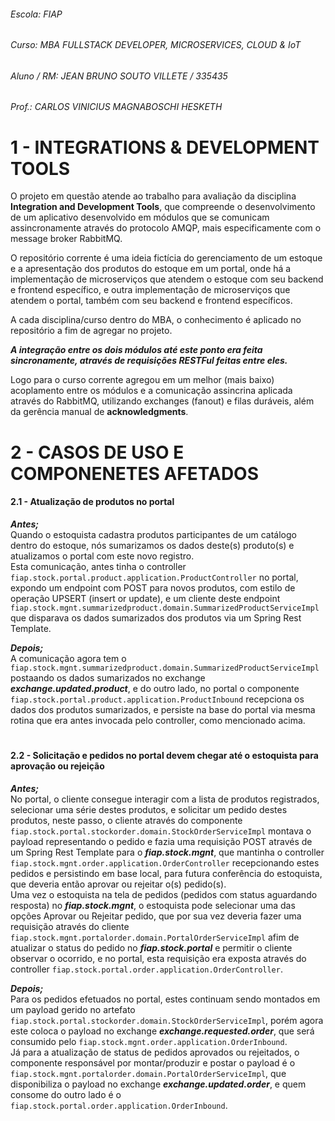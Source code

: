 ###### Escola: FIAP
###### Curso: MBA FULLSTACK DEVELOPER, MICROSERVICES, CLOUD & IoT
###### Aluno / RM: JEAN BRUNO SOUTO VILLETE / 335435
###### Prof.: CARLOS VINICIUS MAGNABOSCHI HESKETH

# 1 - INTEGRATIONS & DEVELOPMENT TOOLS

O projeto em questão atende ao trabalho para avaliação da disciplina **Integration and Development Tools**, que
 compreende o desenvolvimento de um aplicativo desenvolvido em módulos que se comunicam assincronamente através do 
 protocolo AMQP, mais especificamente com o message broker RabbitMQ.

O repositório corrente é uma ideia fictícia do gerenciamento de um estoque e a apresentação dos produtos do estoque em
 um portal, onde há a implementação de microserviços que atendem o estoque com seu backend e frontend específico, e
 outra implementação de microserviços que atendem o portal, também com seu backend e frontend específicos.
 
A cada disciplina/curso dentro do MBA, o conhecimento é aplicado no repositório a fim de agregar no projeto.
 
***A integração entre os dois módulos até este ponto era feita sincronamente, através de requisições RESTFul feitas entre
 eles.***

Logo para o curso corrente agregou em um melhor (mais baixo) acoplamento entre os módulos e a comunicação assincrina
 aplicada através do RabbitMQ, utilizando exchanges (fanout) e filas duráveis, além da gerência manual de 
 **acknowledgments**.

# 2 - CASOS DE USO E COMPONENETES AFETADOS

#### 2.1 - Atualização de produtos no portal

***Antes;***  
Quando o estoquista cadastra produtos participantes de um catálogo dentro do estoque, nós sumarizamos os dados deste(s)
 produto(s) e atualizamos o portal com este novo registro.  
Esta comunicação, antes tinha o controller ``` fiap.stock.portal.product.application.ProductController ``` no portal, 
 expondo um endpoint com POST para novos produtos, com estilo de operação UPSERT (insert or update), e um cliente deste
 endpoint ``` fiap.stock.mgnt.summarizedproduct.domain.SummarizedProductServiceImpl ``` que disparava os dados 
 sumarizados dos produtos via um Spring Rest Template.  

***Depois;***  
A comunicação agora tem o ``` fiap.stock.mgnt.summarizedproduct.domain.SummarizedProductServiceImpl ``` postaando os
 dados sumarizados no exchange ***exchange.updated.product***, e do outro lado, no portal o componente 
 ``` fiap.stock.portal.product.application.ProductInbound ``` recepciona os dados dos produtos sumarizados, e persiste
 na base do portal via mesma rotina que era antes invocada pelo controller, como mencionado acima.

#

#### 2.2 - Solicitação e pedidos no portal devem chegar até o estoquista para aprovação ou rejeição

***Antes;***  
No portal, o cliente consegue interagir com a lista de produtos registrados, selecionar uma série destes produtos, e 
 solicitar um pedido destes produtos, neste passo, o cliente através do componente
 ``` fiap.stock.portal.stockorder.domain.StockOrderServiceImpl ``` montava o payload representando o pedido e fazia uma
 requisição POST através de um Spring Rest Template para o ***fiap.stock.mgnt***, que mantinha o controller 
 ``` fiap.stock.mgnt.order.application.OrderController ``` recepcionando estes pedidos e persistindo em base local, 
 para futura conferência do estoquista, que deveria então aprovar ou rejeitar o(s) pedido(s).  
Uma vez o estoquista na tela de pedidos (pedidos com status aguardando resposta) no ***fiap.stock.mgnt***, o estoquista
 pode selecionar uma das opções Aprovar ou Rejeitar pedido, que por sua vez deveria fazer uma requisição através do 
 cliente ``` fiap.stock.mgnt.portalorder.domain.PortalOrderServiceImpl ``` afim de atualizar o status do pedido no 
 ***fiap.stock.portal*** e permitir o cliente observar o ocorrido, e no portal, esta requisição era exposta através do
  controller ``` fiap.stock.portal.order.application.OrderController ```.

***Depois;***  
Para os pedidos efetuados no portal, estes continuam sendo montados em um payload gerido no artefato
 ``` fiap.stock.portal.stockorder.domain.StockOrderServiceImpl ```, porém agora este coloca o payload no exchange
 ***exchange.requested.order***, que será consumido pelo ``` fiap.stock.mgnt.order.application.OrderInbound ```.  
Já para a atualização de status de pedidos aprovados ou rejeitados, o componente responsável por montar/produzir e 
 postar o payload é o ``` fiap.stock.mgnt.portalorder.domain.PortalOrderServiceImpl ```, que disponibiliza o payload no
 exchange ***exchange.updated.order***, e quem consome do outro lado é o 
 ``` fiap.stock.portal.order.application.OrderInbound ```.
